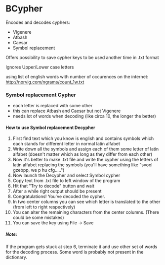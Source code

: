 # BCypher
Encodes and decodes cyphers:
   * Vigenere
   * Atbash
   * Caesar
   * Symbol replacement

Offers possibility to save cypher keys to be used another time in .txt format

Ignores Upper/Lower case letters

using list of english words with number of occurences on the internet: http://norvig.com/ngrams/count_1w.txt





### Symbol replacement Cypher
  * each letter is replaced with some other
  * this can replace Atbash and Caesar but not Vigenere
  * needs lot of words when decoding (like circa 10, the longer the better)

#### How to use Symbol replacement Decypher
  1. First find text which you know is english and contains symbols which each stands for different letter in normal latin alfabet
  2. Write down all the symbols and assign each of them some letter of latin alfabet (doesn't matter which as long as they differ from each other)
  3. Now it's better to make .txt file and write the cypher using the letters of latin alfabet replacing the symbols (you'll have something like "svool gzebpp, we p hu cfg.....")
  4. Now launch the Decypher and select Symbol cypher
  5. Copy text from .txt file to left window of the program
  6. Hit that "Try to decode" button and wait
  7. After a while right output should be present 
  8. Congratulations! You've decoded the cypher.
  9. In two center columns you can see which letter is translated to the other (from left to right respectively)
  10. You can alter the remaining characters from the center columns. (There could be some mistakes)
  11. You can save the key using File -> Save
  
  ##### Note:
  If the program gets stuck at step 6, terminate it and use other set of words for the decoding process. Some word is probably not         present in the dictionary.
  
